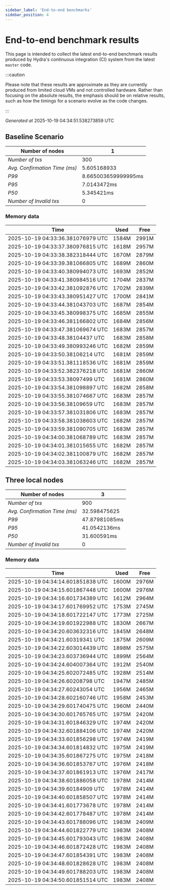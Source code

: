 ```yaml
--- 
sidebar_label: 'End-to-end benchmarks' 
sidebar_position: 4 
--- 
```


# End-to-end benchmark results 

This page is intended to collect the latest end-to-end benchmark  results produced by Hydra's continuous integration (CI) system from  the latest `master` code.

:::caution

Please note that these results are approximate  as they are currently produced from limited cloud VMs and not controlled hardware.  Rather than focusing on the absolute results,   the emphasis should be on relative results,  such as how the timings for a scenario evolve as the code changes.

:::

_Generated at_  2025-10-19 04:34:51.538273859 UTC


## Baseline Scenario



| Number of nodes |  1 | 
| -- | -- |
| _Number of txs_ | 300 |
| _Avg. Confirmation Time (ms)_ | 5.605168933 |
| _P99_ | 8.665003659999995ms |
| _P95_ | 7.0143472ms |
| _P50_ | 5.345421ms |
| _Number of Invalid txs_ | 0 |
      

### Memory data 

 | Time | Used | Free | 
|------------------------------------|------|------|
 | 2025-10-19 04:33:36.381076979 UTC | 1584M | 2991M | 
 | 2025-10-19 04:33:37.380976815 UTC | 1618M | 2957M | 
 | 2025-10-19 04:33:38.382318444 UTC | 1670M | 2879M | 
 | 2025-10-19 04:33:39.381066805 UTC | 1689M | 2860M | 
 | 2025-10-19 04:33:40.380994073 UTC | 1693M | 2852M | 
 | 2025-10-19 04:33:41.380984516 UTC | 1704M | 2837M | 
 | 2025-10-19 04:33:42.381092876 UTC | 1702M | 2839M | 
 | 2025-10-19 04:33:43.380951427 UTC | 1700M | 2841M | 
 | 2025-10-19 04:33:44.381043703 UTC | 1687M | 2854M | 
 | 2025-10-19 04:33:45.380998375 UTC | 1685M | 2855M | 
 | 2025-10-19 04:33:46.381166802 UTC | 1684M | 2856M | 
 | 2025-10-19 04:33:47.381069674 UTC | 1683M | 2857M | 
 | 2025-10-19 04:33:48.38104437 UTC | 1683M | 2858M | 
 | 2025-10-19 04:33:49.380993246 UTC | 1682M | 2859M | 
 | 2025-10-19 04:33:50.38106214 UTC | 1681M | 2859M | 
 | 2025-10-19 04:33:51.381118536 UTC | 1681M | 2859M | 
 | 2025-10-19 04:33:52.382376218 UTC | 1681M | 2860M | 
 | 2025-10-19 04:33:53.38097499 UTC | 1681M | 2860M | 
 | 2025-10-19 04:33:54.381098897 UTC | 1682M | 2858M | 
 | 2025-10-19 04:33:55.381074667 UTC | 1683M | 2857M | 
 | 2025-10-19 04:33:56.38109659 UTC | 1683M | 2857M | 
 | 2025-10-19 04:33:57.381031806 UTC | 1683M | 2857M | 
 | 2025-10-19 04:33:58.381038603 UTC | 1682M | 2857M | 
 | 2025-10-19 04:33:59.381090705 UTC | 1683M | 2857M | 
 | 2025-10-19 04:34:00.381068789 UTC | 1683M | 2857M | 
 | 2025-10-19 04:34:01.381015655 UTC | 1682M | 2857M | 
 | 2025-10-19 04:34:02.381100879 UTC | 1682M | 2857M | 
 | 2025-10-19 04:34:03.381063246 UTC | 1682M | 2857M | 


## Three local nodes



| Number of nodes |  3 | 
| -- | -- |
| _Number of txs_ | 900 |
| _Avg. Confirmation Time (ms)_ | 32.598475625 |
| _P99_ | 47.87981085ms |
| _P95_ | 41.0542136ms |
| _P50_ | 31.600591ms |
| _Number of Invalid txs_ | 0 |
      

### Memory data 

 | Time | Used | Free | 
|------------------------------------|------|------|
 | 2025-10-19 04:34:14.601851838 UTC | 1600M | 2976M | 
 | 2025-10-19 04:34:15.601867448 UTC | 1600M | 2976M | 
 | 2025-10-19 04:34:16.601734389 UTC | 1612M | 2964M | 
 | 2025-10-19 04:34:17.601769952 UTC | 1753M | 2745M | 
 | 2025-10-19 04:34:18.601722147 UTC | 1773M | 2725M | 
 | 2025-10-19 04:34:19.601922988 UTC | 1830M | 2667M | 
 | 2025-10-19 04:34:20.603632316 UTC | 1845M | 2648M | 
 | 2025-10-19 04:34:21.60319341 UTC | 1875M | 2609M | 
 | 2025-10-19 04:34:22.603014439 UTC | 1898M | 2575M | 
 | 2025-10-19 04:34:23.603736944 UTC | 1899M | 2564M | 
 | 2025-10-19 04:34:24.604007364 UTC | 1912M | 2540M | 
 | 2025-10-19 04:34:25.602072485 UTC | 1928M | 2514M | 
 | 2025-10-19 04:34:26.60208798 UTC | 1947M | 2485M | 
 | 2025-10-19 04:34:27.60243054 UTC | 1956M | 2465M | 
 | 2025-10-19 04:34:28.602160746 UTC | 1958M | 2453M | 
 | 2025-10-19 04:34:29.601740475 UTC | 1960M | 2440M | 
 | 2025-10-19 04:34:30.601765765 UTC | 1975M | 2420M | 
 | 2025-10-19 04:34:31.601846329 UTC | 1974M | 2420M | 
 | 2025-10-19 04:34:32.601884106 UTC | 1974M | 2420M | 
 | 2025-10-19 04:34:33.601856298 UTC | 1974M | 2419M | 
 | 2025-10-19 04:34:34.601814832 UTC | 1975M | 2419M | 
 | 2025-10-19 04:34:35.601867275 UTC | 1975M | 2418M | 
 | 2025-10-19 04:34:36.601853767 UTC | 1976M | 2418M | 
 | 2025-10-19 04:34:37.601861913 UTC | 1976M | 2417M | 
 | 2025-10-19 04:34:38.601886058 UTC | 1978M | 2414M | 
 | 2025-10-19 04:34:39.60184909 UTC | 1978M | 2414M | 
 | 2025-10-19 04:34:40.601858507 UTC | 1978M | 2414M | 
 | 2025-10-19 04:34:41.601773678 UTC | 1978M | 2414M | 
 | 2025-10-19 04:34:42.601778487 UTC | 1978M | 2414M | 
 | 2025-10-19 04:34:43.601788096 UTC | 1983M | 2409M | 
 | 2025-10-19 04:34:44.601822779 UTC | 1983M | 2408M | 
 | 2025-10-19 04:34:45.601793043 UTC | 1983M | 2408M | 
 | 2025-10-19 04:34:46.601872428 UTC | 1983M | 2408M | 
 | 2025-10-19 04:34:47.601854391 UTC | 1983M | 2408M | 
 | 2025-10-19 04:34:48.601828628 UTC | 1983M | 2408M | 
 | 2025-10-19 04:34:49.601788203 UTC | 1983M | 2408M | 
 | 2025-10-19 04:34:50.601851514 UTC | 1983M | 2408M | 

